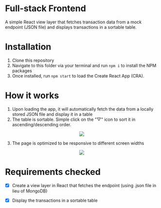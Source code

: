 # Full-stack Frontend

A simple React view layer that fetches transaction data from a mock endpoint (JSON file) and displays transactions in a sortable table.

# Installation

1. Clone this repository
2. Navigate to this folder via your terminal and run ```npm i``` to install the NPM packages
3. Once installed, run `npm start` to load the Create React App (CRA).

#  How it works

1. Upon loading the app, it will automatically fetch the data from a locally stored JSON file and display it in a table
2. The table is sortable. Simple click on the "▽" icon to sort it in ascending/descending order.

<div align="center">
  <img src="https://user-images.githubusercontent.com/90031266/168696127-f41ae56a-5dab-4874-a2d9-7414bf2540ea.gif" />
</div>

3. The page is optimized to be responsive to different screen widths 

<div align="center">
  <img src="https://user-images.githubusercontent.com/90031266/168696130-8afeedb6-8e27-4473-aff5-0054c066afd8.gif" />
</div>

# Requirements checked
- [x] Create a view layer in React that fetches the endpoint (using .json file in lieu of MongoDB)
- [x] Display the transactions in a sortable table

